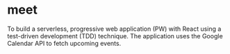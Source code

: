 # meet
To build a serverless, progressive web application (PW) with React using a test-driven development (TDD) technique. The application uses the Google Calendar API to fetch upcoming events.
